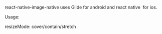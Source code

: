 react-native-image-native uses Glide for android and react native <Image/> for ios.


Usage:

<ImageNative styles={{height:150,width:150}} resizeMode='cover' source="uri"/>

resizeMode: cover/contain/stretch
